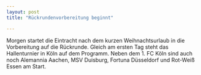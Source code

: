 ```yaml
---
layout: post
title: "Rückrundenvorbereitung beginnt"

---
```


Morgen startet die Eintracht nach dem kurzen Weihnachtsurlaub in die Vorbereitung auf die Rückrunde. Gleich am ersten Tag steht das Hallenturnier in Köln auf dem Programm. Neben dem 1. FC Köln sind auch noch Alemannia Aachen, MSV Duisburg, Fortuna Düsseldorf und Rot-Weiß Essen am Start.


